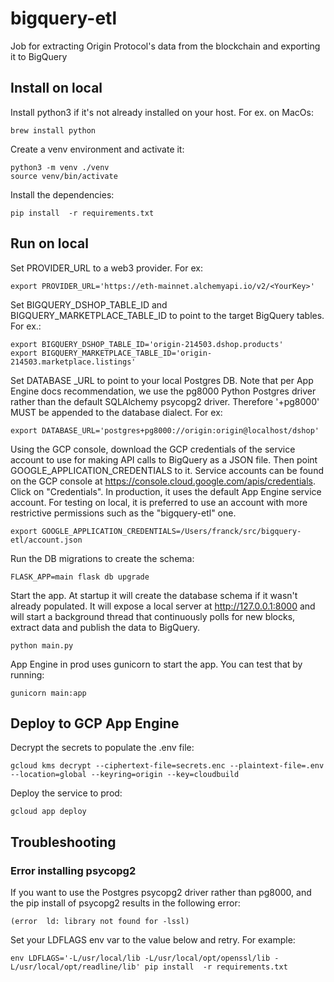 # bigquery-etl
Job for extracting Origin Protocol's data from the blockchain and exporting it to BigQuery


## Install on local
Install python3 if it's not already installed on your host. For ex. on MacOs:

    brew install python

Create a venv environment and activate it:

    python3 -m venv ./venv
    source venv/bin/activate

Install the dependencies:

    pip install  -r requirements.txt


## Run on local
Set PROVIDER_URL to a web3 provider. For ex:

    export PROVIDER_URL='https://eth-mainnet.alchemyapi.io/v2/<YourKey>'

Set BIGQUERY_DSHOP_TABLE_ID and BIGQUERY_MARKETPLACE_TABLE_ID to point to the target BigQuery tables. For ex.:

    export BIGQUERY_DSHOP_TABLE_ID='origin-214503.dshop.products'
    export BIGQUERY_MARKETPLACE_TABLE_ID='origin-214503.marketplace.listings'

Set DATABASE _URL to point to your local Postgres DB. Note that per App Engine docs recommendation,
we use the pg8000 Python Postgres driver rather than the default SQLAlchemy psycopg2 driver.
Therefore '+pg8000' MUST be appended to the database dialect. For ex:

    export DATABASE_URL='postgres+pg8000://origin:origin@localhost/dshop'

Using the GCP console, download the GCP credentials of the service account to use
for making API calls to BigQuery as a JSON file. Then point GOOGLE_APPLICATION_CREDENTIALS
to it. Service accounts can be found on the GCP console at https://console.cloud.google.com/apis/credentials.
Click on "Credentials". In production, it uses the default App Engine service account.
For testing on local, it is preferred to use an account with more restrictive permissions
such as the "bigquery-etl" one.

    export GOOGLE_APPLICATION_CREDENTIALS=/Users/franck/src/bigquery-etl/account.json

Run the DB migrations to create the schema:

    FLASK_APP=main flask db upgrade

Start the app. At startup it will create the database schema if it wasn't already populated.
It will expose a local server at http://127.0.0.1:8000 and will start a background thread
that continuously polls for new blocks, extract data and publish the data to BigQuery.

    python main.py
    
App Engine in prod uses gunicorn to start the app. You can test that by running:

    gunicorn main:app

## Deploy to GCP App Engine
Decrypt the secrets to populate the .env file:

    gcloud kms decrypt --ciphertext-file=secrets.enc --plaintext-file=.env --location=global --keyring=origin --key=cloudbuild

Deploy the service to prod:

    gcloud app deploy

## Troubleshooting

### Error installing psycopg2
If you want to use the Postgres psycopg2 driver rather than pg8000, and the pip install of psycopg2 results in the following error:

    (error  ld: library not found for -lssl)

Set your LDFLAGS env var to the value below and retry. For example:

    env LDFLAGS='-L/usr/local/lib -L/usr/local/opt/openssl/lib -L/usr/local/opt/readline/lib' pip install  -r requirements.txt

